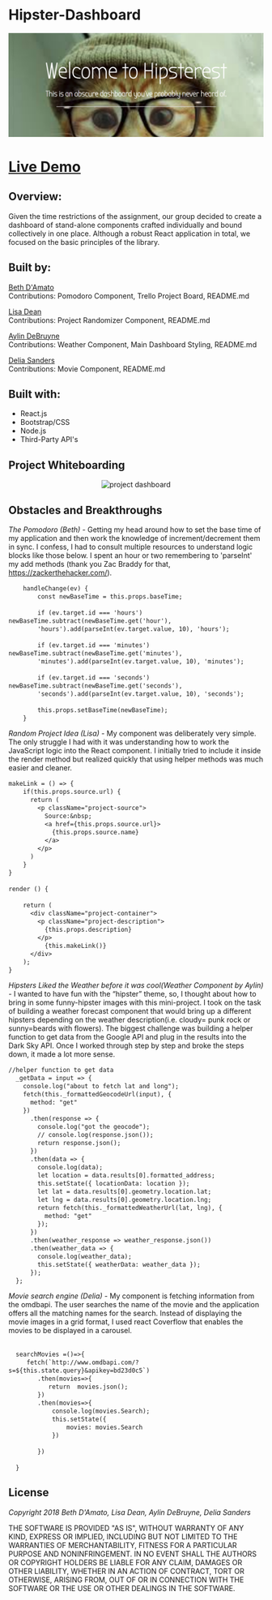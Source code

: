 # Hipster-Dashboard

<p align='center'>
    <img src='readme/homepage.png' alt='homepage'></img>
</p>

# [Live Demo](greasy-current.surge.sh)


## Overview:
Given the time restrictions of the assignment, our group decided to create a dashboard of stand-alone components crafted individually and bound collectively in one place.  Although a robust React application in total, we focused on the basic principles of the library.


## Built by:

[Beth D'Amato](https://github.com/badamato)  
Contributions: Pomodoro Component, Trello Project Board, README.md

[Lisa Dean](https://github.com/lisadean)  
Contributions: Project Randomizer Component, README.md

[Aylin DeBruyne](https://github.com/adebruyne)  
Contributions: Weather Component, Main Dashboard Styling, README.md

[Delia Sanders](https://github.com/Dsande41)  
Contributions: Movie Component, README.md


## Built with:

* React.js
* Bootstrap/CSS
* Node.js
* Third-Party API's


## Project Whiteboarding

<p align='center'>
    <img src='readme/trello.png' alt='project dashboard'></img>
</p>


## Obstacles and Breakthroughs

*The Pomodoro (Beth) -*
Getting my head around how to set the base time of my application and then work the knowledge of increment/decrement them in sync.  I confess, I had to consult multiple resources to understand logic blocks like those below.  I spent an hour or two remembering to 'parseInt' my add methods (thank you Zac Braddy for that, https://zackerthehacker.com/).

```
    handleChange(ev) {
        const newBaseTime = this.props.baseTime;
    
        if (ev.target.id === 'hours') newBaseTime.subtract(newBaseTime.get('hour'), 
        'hours').add(parseInt(ev.target.value, 10), 'hours');
        
        if (ev.target.id === 'minutes') newBaseTime.subtract(newBaseTime.get('minutes'),
        'minutes').add(parseInt(ev.target.value, 10), 'minutes');
        
        if (ev.target.id === 'seconds') newBaseTime.subtract(newBaseTime.get('seconds'),
        'seconds').add(parseInt(ev.target.value, 10), 'seconds');
    
        this.props.setBaseTime(newBaseTime);
    }
```

*Random Project Idea (Lisa) -*
My component was deliberately very simple. The only struggle I had with it was understanding how to work the JavaScript logic into the React component. I initially tried to include it inside the render method but realized quickly that using helper methods was much easier and cleaner.
```
makeLink = () => {
    if(this.props.source.url) {
      return (
        <p className="project-source">
          Source:&nbsp;
          <a href={this.props.source.url}>
            {this.props.source.name}
          </a>
        </p>
      )
    }
}

render () {

    return (
      <div className="project-container">
        <p className="project-description">
          {this.props.description}
        </p>
          {this.makeLink()}
      </div>
    );
}
```

*Hipsters Liked the Weather before it was cool(Weather Component by Aylin) -*
I wanted to have fun with the “hipster” theme, so, I thought about how to bring in some funny-hipster images with this mini-project. I took on the task of building a weather forecast component that would bring up a different hipsters depending on the weather description(i.e. cloudy= punk rock or sunny=beards with flowers). The biggest challenge was building a helper function to get data from the Google API and plug in the results into the Dark Sky API. Once I worked through step by step and broke the steps down, it made a lot more sense.
```
//helper function to get data
  _getData = input => {
    console.log("about to fetch lat and long");
    fetch(this._formattedGeocodeUrl(input), {
      method: "get"
    })
      .then(response => {
        console.log("got the geocode");
        // console.log(response.json());
        return response.json();
      })
      .then(data => {
        console.log(data);
        let location = data.results[0].formatted_address;
        this.setState({ locationData: location });
        let lat = data.results[0].geometry.location.lat;
        let lng = data.results[0].geometry.location.lng;
        return fetch(this._formattedWeatherUrl(lat, lng), {
          method: "get"
        });
      })
      .then(weather_response => weather_response.json())
      .then(weather_data => {
        console.log(weather_data);
        this.setState({ weatherData: weather_data });
      });
  };

```

*Movie search engine (Delia) -*
My component is fetching information from the omdbapi. The user searches the name of the movie and the application offers all the matching names for the search. Instead of displaying the movie images in a grid format, I used react Coverflow that enables the movies to be displayed in a carousel. 
```

  searchMovies =()=>{
     fetch(`http://www.omdbapi.com/?s=${this.state.query}&apikey=bd23d0c5`)
        .then(movies=>{
           return  movies.json();
        })
        .then(movies=>{
            console.log(movies.Search);
            this.setState({
                movies: movies.Search
            })

        })

  }
```



## License 
*Copyright 2018 Beth D'Amato, Lisa Dean, Aylin DeBruyne, Delia Sanders*

THE SOFTWARE IS PROVIDED "AS IS", WITHOUT WARRANTY OF ANY KIND, EXPRESS OR IMPLIED, INCLUDING BUT NOT LIMITED TO THE WARRANTIES OF MERCHANTABILITY, FITNESS FOR A PARTICULAR PURPOSE AND NONINFRINGEMENT. IN NO EVENT SHALL THE AUTHORS OR COPYRIGHT HOLDERS BE LIABLE FOR ANY CLAIM, DAMAGES OR OTHER LIABILITY, WHETHER IN AN ACTION OF CONTRACT, TORT OR OTHERWISE, ARISING FROM, OUT OF OR IN CONNECTION WITH THE SOFTWARE OR THE USE OR OTHER DEALINGS IN THE SOFTWARE.
